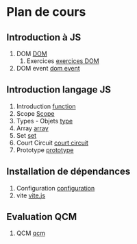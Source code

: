 # Plan de cours

## Introduction à JS 

1. DOM [DOM](./Supports/chap-dom.md)
   1. Exercices [exercices DOM](./Exercices/exercices-dom.md)
2. DOM event [dom event](./Supports/chap-dom-event.md)


## Introduction langage JS

1. Introduction [function](./Supports/chap-Fonctions-01.md)
2. Scope [Scope](./Supports/chap-Scope%20des%20variables.md)
3. Types - Objets [type](./Supports/chap-Types.md)
4. Array [array](./Supports/chap-Arrays.md)
5. Set [set](./Supports/chap-set.md)
6. Court Circuit [court circuit](./Supports/chap-courtcircuit.md)
7. Prototype [prototype](./Supports/chap-Prototype.md)

## Installation de dépendances  

1. Configuration [configuration](./Supports/chap-installation-configuration.md)
2. vite [vite.js](./Supports/chap-installe-vite-node.md)

## Evaluation QCM

1. QCM [qcm](./QCM/)

